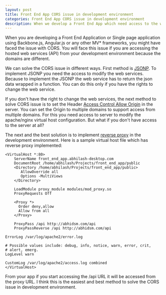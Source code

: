 ```yaml
---
layout: post
title: Front End App CORS issue in development environment 
categories: Front End App CORS issue in development environment 
description: When we develop a Front End App which need access to the web services will face the Cross Origin Resource Sharing issue. This post is about how to solve this issue.
---
```


When you are developing a Front End Application or Single page
application using Backbone.js, Angular.js or any other MV* frameworks,
you might have faced the issue with CORS. You will face this issue if
you are accessing the hosted web services (API) from your development
environment because the domains are different.

We can solve the CORS issue in different ways. First method is
[JSONP](http://en.wikipedia.org/wiki/JSONP). To implement JSONP you
need the access to modify the web services. Because to implement the
JSONP the web service has to return the json data wrapped in a
function. You can do this only if you have the rights to change the
web service.

If you don't have the right to change the web services, the next
method to solve CORS issue is to set the Header [Access Control Allow
Origin](http://enable-cors.org/server_apache.html) in the server. You
can set the Origin to multiple domains to support access from multiple
domains. For this you need access to server to modify the apache/nginx
virtual host configuration. But what if you don't have access to the server at all?

The next and the best solution is to implement [reverse
proxy](http://www.apachetutor.org/admin/reverseproxies) in the
development environment. Here is a sample virtual host file which has
reverse proxy implemented: 

    <VirtualHost *:80> 
        ServerName front_end_app.abhilash-desktop.com 
        DocumentRoot /home/abhilash/Projects/front_end_app/public 
        <Directory /home/abhilash/Projects/front_end_app/public> 
           AllowOverride all    
           Options -MultiViews  
        </Directory> 
           
        LoadModule proxy_module modules/mod_proxy.so 
        ProxyRequests Off 
      
        <Proxy *> 
          Order deny,allow 
          Allow from all 
        </Proxy> 
      
        ProxyPass /api http://abhidsm.com/api 
        ProxyPassReverse /api http://abhidsm.com/api 
                 
    ErrorLog /var/log/apache2/error.log 
                   
    # Possible values include: debug, info, notice, warn, error, crit, 
    # alert, emerg. 
    LogLevel warn 
         
    CustomLog /var/log/apache2/access.log combined 
    </VirtualHost>

From your app if you start accessing the /api URL it will be accessed
from the proxy URL. I think this is the easiest and best method to
solve the CORS issue in development environment.

